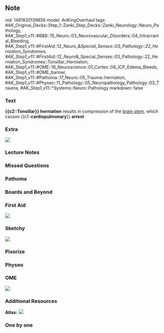 ## Note
nid: 1481820139856
model: AnKingOverhaul
tags: #AK_Original_Decks::Step_1::Zanki_Step_Decks::Zanki_Neurology::Neuro_Pathology, #AK_Step1_v11::#B&B::15_Neuro::03_Neurovascular_Disorders::04_Intracranial_Bleeding, #AK_Step1_v11::#FirstAid::12_Neuro_&_Special_Senses::03_Pathology::22_Herniation_Syndromes, #AK_Step1_v11::#FirstAid::12_Neuro_&_Special_Senses::03_Pathology::22_Herniation_Syndromes::Tonsillar_Herniation, #AK_Step1_v11::#OME::16_Neuroscience::01_Cortex::04_ICP_Edema_Bleeds, #AK_Step1_v11::#OME_banner, #AK_Step1_v11::#Pathoma::17_Neuro::05_Trauma::herniation, #AK_Step1_v11::#Physeo::11_Pathology::05_Neuropathology_Pathology::03_Trauma, #AK_Step1_v11::^Systems::Neuro::Pathology
markdown: false

### Text
<div>
  <div>
    <b>{{c2::Tonsillar}} herniation</b> results in compression of
    the <u>brain stem</u>, which causes
    {{c1::<b>cardiopulmonary</b>}} <b>arrest</b>
  </div>
</div>

### Extra
<div>
  <i><img src="HerniationBlum.jpg"></i>
</div>

### Lecture Notes


### Missed Questions


### Pathoma


### Boards and Beyond


### First Aid
<img src="tmpjNSO2U.png">

### Sketchy
<img src="Screen%20Shot%202019-11-27%20at%204.46.13%20PM.jpeg">

### Pixorize


### Physeo


### OME
<div class="ome-widget">
  <a href="https://onlinemeded.org?ref=anki"><img src=
  "_OME_AnkiFlashcards_General_3.png"></a>
</div>

### Additional Resources
<b>Atlas:</b> <img src="tmplmnTi9.png">

### One by one

